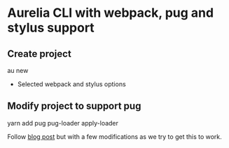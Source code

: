 # Aurelia CLI with webpack, pug and stylus support

## Create project

au new
- Selected webpack and stylus options

## Modify project to support pug

yarn add pug pug-loader apply-loader

Follow [blog post](http://jimpravetz.com/blog/2018/05/webpack-pug-aurelia/) but with a few modifications as we try to get this to work.
